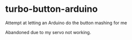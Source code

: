 # turbo-button-arduino
Attempt at letting an Arduino do the button mashing for me

Abandoned due to my servo not working.
